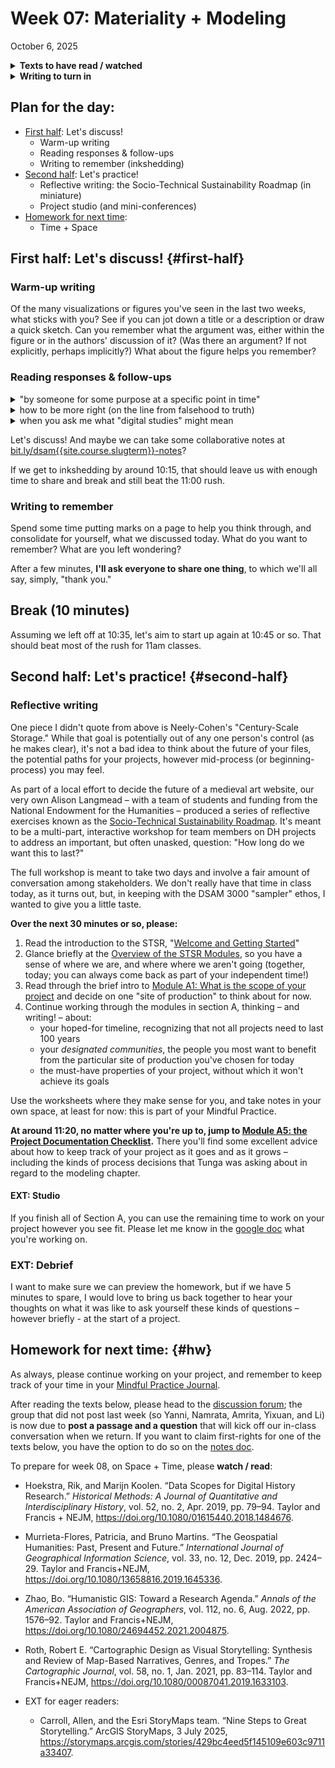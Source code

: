 
# Week 07: Materiality + Modeling
<span class="date">October 6, 2025</span>

<section class="prereqs">
    <details><summary><strong>Texts to have read / watched</strong></summary>
        <ul>
            <li>Jannidis, Fotis, and Julia Flanders. “2 A Gentle Introduction to Data Modeling.” <em>The Shape of Data in Digital Humanities: Modeling Texts and Text-Based Resources</em>, by Julia Flanders and Fotis Jannidis, Taylor & Francis Group, 2018, pp. 55–65. ProQuest Ebook Central, <a href="http://ebookcentral.proquest.com/lib/pitt-ebooks/detail.action?docID=5582790">http://ebookcentral.proquest.com/lib/pitt-ebooks/detail.action?docID=5582790</a>.<ul>
                <li>Section 1: What Is Data Modeling?</li>
                <li>Section 2: Some Basic Concepts</li>
                <li>rest of chapter is EXT</li>
                </ul>
            </li>
            <li>Cairo, Alberto. “3: The Truth Continuum.” The Truthful Art: Data, Charts, and Maps for Communication, New Riders, 2016, <a href="https://learning.oreilly.com/library/view/the-truthful-art/9780133440492/ch03.html">https://learning.oreilly.com/library/view/the-truthful-art/9780133440492/ch03.html</a></li>
            <li>Ensmenger, Nathan L. “The Cloud Is a Factory.” <em>Your Computer Is On Fire</em>, edited by Thomas S. Mullaney, Benjamin Peters, Mar Hicks, and Kavita Philip, MIT Press, 2021, pp. 37–60. ProQuest Ebook Central, <a href="http://ebookcentral.proquest.com/lib/pitt-ebooks/detail.action?docID=6479710">http://ebookcentral.proquest.com/lib/pitt-ebooks/detail.action?docID=6479710</a>.</li>
            <li>* Neely-Cohen, Maxwell. "Century-Scale Storage." <a href="https://lil.law.harvard.edu/century-scale-storage">https://lil.law.harvard.edu/century-scale-storage</a>. Accessed 29 July 2025.</li>
            <li>Ford, Paul. <em>What Is Code? If You Don’t Know, You Need to Read This</em>, Bloomberg.com, <a href="http://www.bloomberg.com/graphics/2015-paul-ford-what-is-code/">http://www.bloomberg.com/graphics/2015-paul-ford-what-is-code/</a>. Section 2: "Let's Begin."</li>
        </ul>
    </details>
    <details><summary><strong>Writing to turn in</strong></summary>
        <ul><li>Reading responses from John, Rose, Tunga, Scylla, Yuqing, posted to the <a href="{{site.repo_url}}/discussions/">discussion forum</a></li></ul>
    </details>
</section>

## Plan for the day:

* [First half](#first-half): Let's discuss!
    - Warm-up writing
    - Reading responses & follow-ups
    - Writing to remember (inkshedding)
* [Second half](#second-half): Let's practice!
    - Reflective writing: the Socio-Technical Sustainability Roadmap (in miniature)
    - Project studio (and mini-conferences)
* [Homework for next time](#hw):
    - Time + Space


## First half: Let's discuss! {#first-half}

### Warm-up writing

Of the many visualizations or figures you've seen in the last two weeks, what sticks with you? See if you can jot down a title or a description or draw a quick sketch. Can you remember what the argument was, either within the figure or in the authors' discussion of it? (Was there an argument? If not explicitly, perhaps implicitly?) What about the figure helps you remember?


### Reading responses & follow-ups

<details><summary>"by someone for some purpose at a specific point in time"</summary>
    <p>Tunga brings in this passage from Flanders and Jannidis, and poses a question about process and conscientiousness that I think is worth repeating in full for those who haven't seen it yet:</p>

    <blockquote>So one could say that a model is a representation of something by someone for some purpose at a specific point in time. It is a representation that concentrates on some aspects—features and their relations—and disregards others. The selection of these aspects is not random but functional: it serves a specific function for an individual or a group. And a model is usually only useful and only makes sense in the context of these functions and for the time that they are needed. (Flanders and Jannidis 46)</blockquote>

    <p>This paragraph made me pause at how explicitly contingent modeling is: it’s not a neutral capture of “what is,” but a time-bound choice about what matters. That contingency feels less like a flaw and more like the point that models are instruments for reasoning, not mirrors which reframes how we should present and critique them. For someone trained in literary analysis, here is what I see: every critical argument is also a model, imposing boundaries that enable certain insights and foreclose others. I find myself wondering: If a model is always chosen “by someone for some purpose at a specific point in time,” <strong>what concrete steps should modelers take to document those purposes and assumptions so future users can treat the model as an interpretive artifact representing the interpreter's thought process rather than a neutral fact?</strong> (emphasis added)</p>

    <p>Thoughts welcome! I (Ben) would posit three words will be important: <em>documentation</em>; <em>about</em>; and <em>README</em>. (I'd love to call in Yixuan to show the <a href="https://github.com/VidaYixuan/digital-humanities-novel-database">GitHub README for her project</a>, which is a great starting point.)</p>
</details>

<details><summary>how to be more right (on the line from falsehood to truth)</summary>
    <p>Responding to Cairo's remark that "When you devise a mdoel, it's never possible to know exactly where it lies in the continuum," John asks a big question: <strong>"What can we do as researchers to move our model toward the 'Absolutely True' end of the spectrum?"</strong> There have to be many answers, of course, not just one – but one, I think, is suggested by Scylla in response to another passage from the same text:</p>

    <blockquote><p>Something that sticks out to me is towards the middle of the reading, where Cairo discusses emailing back and forth with Anatoly Bondarenko, discussing Ukrainian politics and protests that were being covered in the media, and mapped out in various data visualizations:</p>

    <blockquote><p>I immediately shot an e-mail to Anatoly asking, “Do you remember the map that you showed me when I was in Kiev? It explains everything that is going on right now in your country! It’s so prescient! Ukraine is clearly two completely different countries!”</p>

    <p>A few hours later, Anatoly replied. His suggestion, which I am not reproducing verbatim, became a motto that I share with my students every semester: <strong>“It’s more complicated than that.”</strong> I usually add: “And if it’s really more complicated than that, then that complexity, which is crucial for understanding the story, needs to be shown in the visualization.” <strong>Good visualizations shouldn’t over-simplify information. They need to clarify it. In many cases, clarifying a subject requires increasing the amount of information, not reducing it.</strong></p></blockquote>

    <p>There's an interesting tension between simplification and clarification in the way that data is visualized and represented that this passage flags that gives me pause. The idea of increasing information to clarify screams, "Add context!!! Prevent context collapse!!!" to me, but I was curious what other folks thought of, involving this quote.</p>
    </blockquote>
</details>

<details><summary>when you ask me what "digital studies" might mean</summary>
    <p>Ensmenger's "The Cloud is a Factory" is not computational: it's not underwritten by a relational database or engaged in replicable visualization techniques. But nevertheless, I would argue it's very much a digital humanities project. How do you understand the work he's doing here?</p>
    <p>If it's helpful, here's a sample passage:</p>
    <blockquote>All of this is to establish that it is impossible to understand the emergence of the modern information society without reference to the larger history of industrialization. Why is this significant? Because industrialization is fundamentally as much a social and political project as it is technological or economic. The ostensible driving force behind industrialization is the pursuit of efficiency, but the actual history of how, when, and why certain economic sectors chose to industrialize suggests otherwise. New techniques and technologies do not emerge out of nothing to revolutionize work practices; they are designed explicitly to do so. Machines are designed by humans to accomplish human agendas, and as such it is essential to always ask why industrialization is happening, to what ends, and for what purposes. (43)</blockquote>
</details>


Let's discuss! And maybe we can take some collaborative notes at [bit.ly/dsam{{site.course.slugterm}}-notes](https://bit.ly/dsam{{site.course.slugterm}}-notes)?

If we get to inkshedding by around 10:15, that should leave us with enough time to share and break and still beat the 11:00 rush.



### Writing to remember

<div class="alert alert-success">
    <p>Spend some time putting marks on a page to help you think through, and consolidate for yourself, what we discussed today. What do you want to remember? What are you left wondering?</p>
</div>

After a few minutes, **I'll ask everyone to share one thing**, to which we'll all say, simply, "thank you."



## Break (10 minutes)
Assuming we left off at 10:35, let's aim to start up again at 10:45 or so. That should beat most of the rush for 11am classes.



## Second half: Let's practice! {#second-half}

### Reflective writing

One piece I didn't quote from above is Neely-Cohen's "Century-Scale Storage." While that goal is potentially out of any one person's control (as he makes clear), it's not a bad idea to think about the future of your files, the potential paths for your projects, however mid-process (or beginning-process) you may feel.

As part of a local effort to decide the future of a medieval art website, our very own Alison Langmead – with a team of students and funding from the National Endowment for the Humanities – produced a series of reflective exercises known as the [Socio-Technical Sustainability Roadmap](https://sites.haa.pitt.edu/sustainabilityroadmap/getting-started/). It's meant to be a multi-part, interactive workshop for team members on DH projects to address an important, but often unasked, question: "How long do we want this to last?"

The full workshop is meant to take two days and involve a fair amount of conversation among stakeholders. We don't really have that time in class today, as it turns out, but, in keeping with the DSAM 3000 "sampler" ethos, I wanted to give you a little taste.

**Over the next 30 minutes or so, please:**

1. Read the introduction to the STSR, "[Welcome and Getting Started](https://sites.haa.pitt.edu/sustainabilityroadmap/getting-started/)"
2. Glance briefly at the [Overview of the STSR Modules](https://sites.haa.pitt.edu/sustainabilityroadmap/getting-started/), so you have a sense of where we are, and where where we aren't going (together, today; you can always come back as part of your independent time!)
3. Read through the brief intro to [Module A1: What is the scope of your project](https://sites.haa.pitt.edu/sustainabilityroadmap/a1-project-scope/) and decide on one "site of production" to think about for now.
4. Continue working through the modules in section A, thinking – and writing! – about:
    * your hoped-for timeline, recognizing that not all projects need to last 100 years
    * your _designated communities_, the people you most want to benefit from the particular site of production you've chosen for today
    * the must-have properties of your project, without which it won't achieve its goals

<div class="alert alert-success panel panel-success">
    <div class="alert-body panel-body">
    Use the worksheets where they make sense for you, and take notes in your own space, at least for now: this is part of your Mindful Practice.
    </div>
</div>

**At around 11:20, no matter where you're up to, jump to [Module A5: the Project Documentation Checklist](https://sites.haa.pitt.edu/sustainabilityroadmap/a5-documentationchecklist/).** There you'll find some excellent advice about how to keep track of your project as it goes and as it grows – including the kinds of process decisions that Tunga was asking about in regard to the modeling chapter.

#### EXT: Studio
If you finish all of Section A, you can use the remaining time to work on your project however you see fit. Please let me know in the [google doc](https://bit.ly/dsam{{site.course.slugterm}}-notes) what you're working on.

### EXT: Debrief
I want to make sure we can preview the homework, but if we have 5 minutes to spare, I would love to bring us back together to hear your thoughts on what it was like to ask yourself these kinds of questions – however briefly - at the start of a project.


## Homework for next time: {#hw}

As always, please continue working on your project, and remember to keep track of your time in your [Mindful Practice Journal](projects.md).

After reading the texts below, please head to the [discussion forum]({{site.repo_url}}/discussions); the group that did not post last week (so Yanni, Namrata, Amrita, Yixuan, and Li) is now due to **post a passage and a question** that will kick off our in-class conversation when we return. If you want to claim first-rights for one of the texts below, you have the option to do so on the [notes doc](https://bit.ly/dsam{{site.course.slugterm}}-notes).

To prepare for week 08, on Space + Time, please **watch / read**:
<!-- The first three are more theoretical; Roth is a bit of a catalog, but it gets more into practicalities. For full-on advice on making maps, see the EXT reading. -->

* Hoekstra, Rik, and Marijn Koolen. “Data Scopes for Digital History Research.” <em>Historical Methods: A Journal of Quantitative and Interdisciplinary History</em>, vol. 52, no. 2, Apr. 2019, pp. 79–94. Taylor and Francis + NEJM, <a href="https://doi.org/10.1080/01615440.2018.1484676">https://doi.org/10.1080/01615440.2018.1484676</a>.
* Murrieta-Flores, Patricia, and Bruno Martins. “The Geospatial Humanities: Past, Present and Future.” <em>International Journal of Geographical Information Science</em>, vol. 33, no. 12, Dec. 2019, pp. 2424–29. Taylor and Francis+NEJM, <a href="https://doi.org/10.1080/13658816.2019.1645336">https://doi.org/10.1080/13658816.2019.1645336</a>.
* Zhao, Bo. “Humanistic GIS: Toward a Research Agenda.” <em>Annals of the American Association of Geographers</em>, vol. 112, no. 6, Aug. 2022, pp. 1576–92. Taylor and Francis+NEJM, <a href="https://doi.org/10.1080/24694452.2021.2004875">https://doi.org/10.1080/24694452.2021.2004875</a>.
* Roth, Robert E. “Cartographic Design as Visual Storytelling: Synthesis and Review of Map-Based Narratives, Genres, and Tropes.” <em>The Cartographic Journal</em>, vol. 58, no. 1, Jan. 2021, pp. 83–114. Taylor and Francis+NEJM, <a href="https://doi.org/10.1080/00087041.2019.1633103">https://doi.org/10.1080/00087041.2019.1633103</a>.

* EXT for eager readers:
    - Carroll, Allen, and the Esri StoryMaps team. “Nine Steps to Great Storytelling.” ArcGIS StoryMaps, 3 July 2025, <a href="https://storymaps.arcgis.com/stories/429bc4eed5f145109e603c9711a33407">https://storymaps.arcgis.com/stories/429bc4eed5f145109e603c9711a33407</a>.
